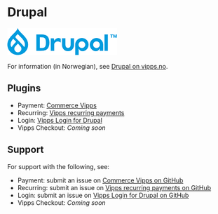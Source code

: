 <!-- START_METADATA
---
title: Drupal plugin platform
sidebar_label: Drupal
hide_table_of_contents: true
pagination_next: null
pagination_prev: null
---
END_METADATA -->

# Drupal

![Drupal logo](images/drupal.png)

For information (in Norwegian), see [Drupal on vipps.no](https://www.vipps.no/produkter-og-tjenester/bedrift/ta-betalt-paa-nett/ta-betalt-paa-nett/drupal/).

## Plugins

* Payment: [Commerce Vipps](https://github.com/vippsas/vipps-drupal)
* Recurring: [Vipps recurring payments](https://github.com/vippsas/vipps-recurring-drupal)
* Login: [Vipps Login for Drupal](https://github.com/vippsas/vipps-login-drupal)
* Vipps Checkout: *Coming soon*

## Support

For support with the following, see:

* Payment: submit an issue on [Commerce Vipps on GitHub](https://github.com/vippsas/vipps-drupal)
* Recurring: submit an issue on [Vipps recurring payments on GitHub](https://github.com/vippsas/vipps-recurring-drupal)
* Login: submit an issue on [Vipps Login for Drupal on GitHub](https://github.com/vippsas/vipps-login-drupal)
* Vipps Checkout: *Coming soon*
